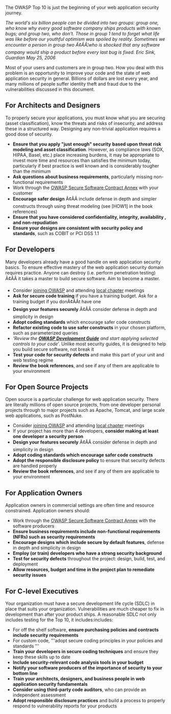 The OWASP Top 10 is just the beginning of your web application security
journey.

*The world's six billion people can be divided into two groups: group
one, who know why every good software company ships products with known
bugs; and group two, who don't. Those in group 1 tend to forget what
life was like before our youthful optimism was spoiled by reality.
Sometimes we encounter a person in group two Ã¢ÂÂ¦who is shocked that
any software company would ship a product before every last bug is
fixed.* *Eric Sink, Guardian May 25, 2006*

Most of your users and customers are in group two. How you deal with
this problem is an opportunity to improve your code and the state of web
application security in general. Billions of dollars are lost every
year, and many millions of people suffer identity theft and fraud due to
the vulnerabilities discussed in this document.

## For Architects and Designers

To properly secure your applications, you must know what you are
securing (asset classification), know the threats and risks of
insecurity, and address these in a structured way. Designing any
non-trivial application requires a good dose of security.

  - **Ensure that you apply "just enough" security** **based upon threat
    risk modeling and asset classification**. However, as compliance
    laws (SOX, HIPAA, Basel, etc.) place increasing burdens, it may be
    appropriate to invest more time and resources than satisfies the
    minimum today, particularly if best practice is well known and is
    considerably tougher than the minimum
  - **Ask questions about business requirements**, particularly missing
    non-functional requirements
  - Work through the [OWASP Secure Software Contract
    Annex](OWASP_Secure_Software_Contract_Annex "wikilink") with your
    customer
  - **Encourage safer design** Ã¢ÂÂ include defense in depth and
    simpler constructs through using threat modeling (see \[HOW1\] in
    the book references)
  - **Ensure that you have considered confidentiality, integrity,
    availability , and non-repudiation**
  - **Ensure your designs are consistent with security policy and
    standards**, such as COBIT or PCI DSS 1.1

## For Developers

Many developers already have a good handle on web application security
basics. To ensure effective mastery of the web application security
domain requires practice. Anyone can destroy (i.e. perform penetration
testing) Ã¢ÂÂ it takes a master to build secure software. Aim to
become a master.

  - Consider [joining OWASP](Membership "wikilink") and attending [local
    chapter](:Category:OWASP_Chapter "wikilink") meetings
  - **Ask for secure code training** if you have a training budget. Ask
    for a training budget if you donÃ¢ÂÂt have one
  - **Design your features securely** Ã¢ÂÂ consider defense in depth
    and simplicity in design
  - **Adopt coding standards** which encourage safer code constructs
  - **Refactor existing code to use safer constructs** in your chosen
    platform, such as parameterized queries
  - *'Review the **[OWASP Development
    Guide](OWASP_Guide_Project "wikilink")** and start applying selected
    controls to your code*'. Unlike most security guides, it is designed
    to help you build secure software, not break it
  - **Test your code for security defects** and make this part of your
    unit and web testing regime
  - **Review the book references**, and see if any of them are
    applicable to your environment

## For Open Source Projects

Open source is a particular challenge for web application security.
There are literally millions of open source projects, from one developer
personal projects through to major projects such as Apache, Tomcat, and
large scale web applications, such as PostNuke.

  - Consider [joining OWASP](Membership "wikilink") and attending [local
    chapter](:Category:OWASP_Chapter "wikilink") meetings
  - If your project has more than 4 developers, **consider making at
    least one developer a security person**
  - **Design your features securely** Ã¢ÂÂ consider defense in depth
    and simplicity in design
  - **Adopt coding standards which encourage safer code constructs**
  - **Adopt the responsible disclosure policy** to ensure that security
    defects are handled properly
  - **Review the book references**, and see if any of them are
    applicable to your environment

## For Application Owners

Application owners in commercial settings are often time and resource
constrained. Application owners should:

  - Work through the [OWASP Secure Software Contract
    Annex](OWASP_Secure_Software_Contract_Annex "wikilink") with the
    software producers
  - **Ensure business requirements include non-functional requirements
    (NFRs) such as security requirements**
  - **Encourage designs which include secure by default features**,
    defense in depth and simplicity in design
  - **Employ (or train) developers who have a strong security
    background**
  - **Test for security defects** throughout the project: design, build,
    test, and deployment
  - **Allow resources, budget and time in the project plan to remediate
    security issues**

## For C-level Executives

Your organization must have a secure development life cycle (SDLC) in
place that suits your organization. Vulnerabilities are much cheaper to
fix in development than after your product ships. A reasonable SDLC not
only includes testing for the Top 10, it includes:includes:

  - For off the shelf software, **ensure purchasing policies and
    contracts include security requirements**
  - For custom code, '''adopt secure coding principles in your policies
    and standards '''
  - **Train your developers in secure coding techniques** and ensure
    they keep these skills up to date
  - **Include security-relevant code analysis tools in your budget**
  - **Notify your software producers of the importance of security to
    your bottom line**
  - **Train your architects, designers, and business people in web
    application security fundamentals**
  - **Consider using third-party code auditors**, who can provide an
    independent assessment
  - **Adopt responsible disclosure practices** and build a process to
    properly respond to vulnerability reports for your products